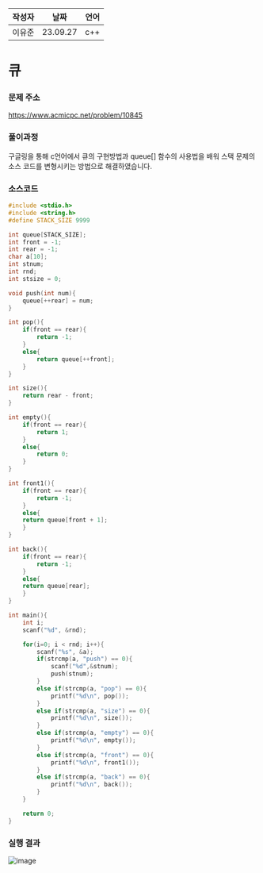 | 작성자  |   날짜   | 언어    |
| ------- | --------- | ------- |
| 이유준  | 23.09.27  | c++  |

# 큐

###  문제 주소

https://www.acmicpc.net/problem/10845

### 풀이과정

구글링을 통해 c언어에서 큐의 구현방법과 queue[] 함수의 사용법을 배워 스택 문제의 소스 코드를 변형시키는 방법으로 해결하였습니다.

### 소스코드
```c
#include <stdio.h>
#include <string.h>
#define STACK_SIZE 9999

int queue[STACK_SIZE];
int front = -1;
int rear = -1;
char a[10];
int stnum;
int rnd;
int stsize = 0;

void push(int num){
    queue[++rear] = num;
}

int pop(){
    if(front == rear){
        return -1;
    }
    else{
        return queue[++front];
    }    
}

int size(){
    return rear - front;
}

int empty(){
    if(front == rear){
        return 1;
    }
    else{
        return 0;
    }
}

int front1(){
    if(front == rear){
        return -1;
    }
    else{
    return queue[front + 1];
    }
}

int back(){
    if(front == rear){
        return -1;
    }
    else{    
    return queue[rear];
    }
}

int main(){
    int i;
    scanf("%d", &rnd);

    for(i=0; i < rnd; i++){
        scanf("%s", &a);
        if(strcmp(a, "push") == 0){
            scanf("%d",&stnum);
            push(stnum);
        }
        else if(strcmp(a, "pop") == 0){
            printf("%d\n", pop());
        }
        else if(strcmp(a, "size") == 0){
            printf("%d\n", size());
        }
        else if(strcmp(a, "empty") == 0){
            printf("%d\n", empty());
        }
        else if(strcmp(a, "front") == 0){
            printf("%d\n", front1());    
        }
        else if(strcmp(a, "back") == 0){
            printf("%d\n", back());
        }        
    }

    return 0;
}
```

### 실행 결과

![image](https://github.com/gnbhub/20232_C_Algorithm/assets/77258639/cb68a2fe-d1f3-459a-ad01-765b48eae791)
